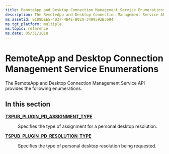 ```yaml
---
title: RemoteApp and Desktop Connection Management Service Enumerations
description: The RemoteApp and Desktop Connection Management Service API provides the following enumerations.
ms.assetid: 9109DEE5-4D37-4B4E-B02A-3499592B3694
ms.tgt_platform: multiple
ms.topic: reference
ms.date: 05/31/2018
---
```


# RemoteApp and Desktop Connection Management Service Enumerations

The RemoteApp and Desktop Connection Management Service API provides the following enumerations.

## In this section

<dl> <dt>

[**TSPUB\_PLUGIN\_PD\_ASSIGNMENT\_TYPE**](/windows/desktop/api/tspubplugin2com/ne-tspubplugin2com-tspub_plugin_pd_assignment_type)
</dt> <dd>

Specifies the type of assignment for a personal desktop resolution.

</dd> <dt>

[**TSPUB\_PLUGIN\_PD\_RESOLUTION\_TYPE**](/windows/desktop/api/tspubplugin2com/ne-tspubplugin2com-tspub_plugin_pd_resolution_type)
</dt> <dd>

Specifies the type of personal desktop resolution being requested.

</dd> </dl>

 

 




